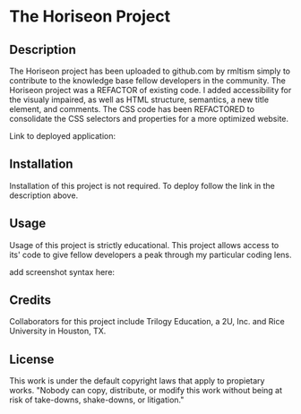 # The Horiseon Project 

## Description

The Horiseon project has been uploaded to github.com by rmltism simply to contribute to the knowledge base fellow developers in the community.  The Horiseon project was a REFACTOR of existing code.  I added accessibility for the visualy impaired, as well as HTML structure, semantics, a new title element, and comments.  The CSS code has been REFACTORED to consolidate the CSS selectors and properties for a more optimized website.

Link to deployed application: 


## Installation

Installation of this project is not required.  To deploy follow the link in the description above.


## Usage

Usage of this project is strictly educational.  This project allows access to its' code to give fellow developers a peak through my particular coding lens. 

add screenshot syntax here: 

## Credits

Collaborators for this project include Trilogy Education, a 2U, Inc. and Rice University in Houston, TX. 

## License 

This work is under the default copyright laws that apply to propietary works.  "Nobody can copy, distribute, or modify this work without being at risk of take-downs, shake-downs, or litigation."
